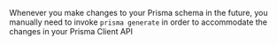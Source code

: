 Whenever you make changes to your Prisma schema in the future, 
you manually need to invoke ```prisma generate``` in order to accommodate the changes in your Prisma Client API